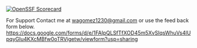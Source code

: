 [![OpenSSF Scorecard](https://api.scorecard.dev/projects/github.com/Wilsong1230/Wilsong1230.github.io/badge)](https://scorecard.dev/viewer/?uri=github.com/Wilsong1230/Wilsong1230.github.io) 


For Support Contact me at wagomez1230@gmail.com or use the feed back form below.
https://docs.google.com/forms/d/e/1FAIpQLSfTfXOD45m5XvSIqsWhuVs4lUpqyGIu4KXcMBfw0oTRVigetw/viewform?usp=sharing
